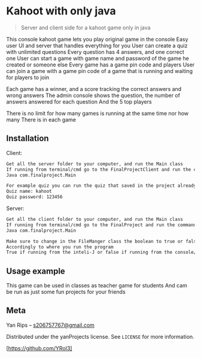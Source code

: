 # Kahoot with only java
> Server and client side for a kahoot game only in java

This console kahoot game lets you play original game in the console
Easy user UI and server that handles everything for you
User can create a quiz with unlimited questions
Every question has 4 answers, and one correct one
User can start a game with game name and password of the game he created or someone else
Every game has a game pin code and players
User can join a game with a game pin code of a game that is running and waiting for players to join

Each game has a winner, and a score tracking the correct answers and wrong answers
The admin console shows the question, the number of answers answered for each question
And the 5 top players

There is no limit for how many games is running at the same time nor how many 
There is in each game


## Installation

Client:

```sh
Get all the server folder to your computer, and run the Main class
If running from terminal/cmd go to the FinalProjectClient and run the command
Java com.finalproject.Main

For example quiz you can run the quiz that saved in the project already
Quiz name: kahoot
Quiz password: 123456
```
Server:

```sh
Get all the client folder to your computer, and run the Main class
If running from terminal/cmd go to the FinalProject and run the command
Java com.finalproject.Main

Make sure to change in the FileManger class the boolean to true or false 
Accordingly to where you run the program
True if running from the inteli-J or false if running from the console/terminal
```


## Usage example

This game can be used in classes as teacher game for students
And cam be run as just some fun projects for your friends



## Meta

Yan Rips – s206757767@gmail.com

Distributed under the yanProjects license. See ``LICENSE`` for more information.

[https://github.com/YRol3]